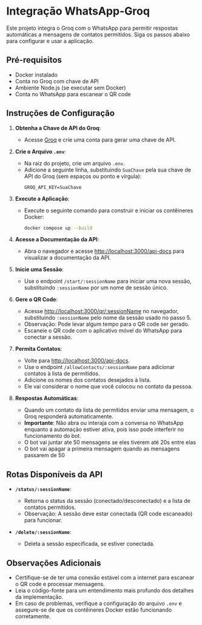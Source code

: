 # Integração WhatsApp-Groq

Este projeto integra o Groq com o WhatsApp para permitir respostas automáticas a mensagens de contatos permitidos. Siga os passos abaixo para configurar e usar a aplicação.

## Pré-requisitos
- Docker instalado
- Conta no Groq com chave de API
- Ambiente Node.js (se executar sem Docker)
- Conta no WhatsApp para escanear o QR code

## Instruções de Configuração

1. **Obtenha a Chave de API do Groq**:
   - Acesse [Groq](https://groq.com) e crie uma conta para gerar uma chave de API.

2. **Crie o Arquivo `.env`**:
   - Na raiz do projeto, crie um arquivo `.env`.
   - Adicione a seguinte linha, substituindo `SuaChave` pela sua chave de API do Groq (sem espaços ou ponto e vírgula):
     ```
     GROQ_API_KEY=SuaChave
     ```

3. **Execute a Aplicação**:
   - Execute o seguinte comando para construir e iniciar os contêineres Docker:
     ```bash
     docker compose up --build
     ```

4. **Acesse a Documentação da API**:
   - Abra o navegador e acesse [http://localhost:3000/api-docs](http://localhost:3000/api-docs) para visualizar a documentação da API.

5. **Inicie uma Sessão**:
   - Use o endpoint `/start/:sessionName` para iniciar uma nova sessão, substituindo `:sessionName` por um nome de sessão único.

6. **Gere o QR Code**:
   - Acesse [http://localhost:3000/qr/:sessionName](http://localhost:3000/qr/:sessionName) no navegador, substituindo `:sessionName` pelo nome da sessão usado no passo 5.
   - Observação: Pode levar algum tempo para o QR code ser gerado.
   - Escaneie o QR code com o aplicativo móvel do WhatsApp para conectar a sessão.

7. **Permita Contatos**:
   - Volte para [http://localhost:3000/api-docs](http://localhost:3000/api-docs).
   - Use o endpoint `/allowContacts/:sessionName` para adicionar contatos à lista de permitidos.
   - Adicione os nomes dos contatos desejados à lista.
   - Ele vai considerar o nome que você colocou no contato da pessoa.

8. **Respostas Automáticas**:
   - Quando um contato da lista de permitidos enviar uma mensagem, o Groq responderá automaticamente.
   - **Importante**: Não abra ou interaja com a conversa no WhatsApp enquanto a automação estiver ativa, pois isso pode interferir no funcionamento do bot.
   - O bot vai juntar ate 50 mensagens se eles tiverem até 20s entre elas
   - O bot vai apagar a primeira mensagem quando as mensagens passarem de 50

## Rotas Disponíveis da API

- **`/status/:sessionName`**:
  - Retorna o status da sessão (conectado/desconectado) e a lista de contatos permitidos.
  - Observação: A sessão deve estar conectada (QR code escaneado) para funcionar.

- **`/delete/:sessionName`**:
  - Deleta a sessão especificada, se estiver conectada.

## Observações Adicionais
- Certifique-se de ter uma conexão estável com a internet para escanear o QR code e processar mensagens.
- Leia o código-fonte para um entendimento mais profundo dos detalhes da implementação.
- Em caso de problemas, verifique a configuração do arquivo `.env` e assegure-se de que os contêineres Docker estão funcionando corretamente.